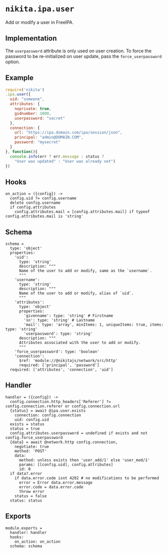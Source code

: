 
# `nikita.ipa.user`

Add or modify a user in FreeIPA.

## Implementation

The `userpassword` attribute is only used on user creation. To force the
password to be re-initialized on user update, pass the `force_userpassword`
option.

## Example

```js
require('nikita')
.ipa.user({
  uid: "someone",
  attributes: {
    noprivate: true,
    gidnumber: 1000,
    userpassword: "secret"
  },
  connection: {
    url: "https://ipa.domain.com/ipa/session/json",
    principal: "admin@DOMAIN.COM",
    password: "mysecret"
  }
}, function(){
  console.info(err ? err.message : status ?
    "User was updated" : "User was already set")
})
```

## Hooks

    on_action = ({config}) ->
      config.uid ?= config.username
      delete config.username
      if config.attributes
        config.attributes.mail = [config.attributes.mail] if typeof config.attributes.mail is 'string'

## Schema

    schema =
      type: 'object'
      properties:
        'uid':
          type: 'string'
          description: """
          Name of the user to add or modify, same as the `username`.
          """
        'username':
          type: 'string'
          description: """
          Name of the user to add or modify, alias of `uid`.
          """
        'attributes':
          type: 'object'
          properties:
            'givenname': type: 'string' # Firstname
            'sn': type: 'string' # Lastname
            'mail': type: 'array', minItems: 1, uniqueItems: true, items: type: 'string'
            'userpassword': type: 'string'
          description: """
          Attributes associated with the user to add or modify.
          """
        'force_userpassword': type: 'boolean'
        'connection':
          $ref: 'module://@nikitajs/network/src/http'
          required: ['principal', 'password']
      required: ['attributes', 'connection', 'uid']

## Handler

    handler = ({config}) ->
      config.connection.http_headers['Referer'] ?= config.connection.referer or config.connection.url
      {status} = await @ipa.user.exists
        connection: config.connection
        uid: config.uid
      exists = status
      status = true
      config.attributes.userpassword = undefined if exists and not config.force_userpassword
      {data} = await @network.http config.connection,
        negotiate: true
        method: 'POST'
        data:
          method: unless exists then 'user_add/1' else 'user_mod/1'
          params: [[config.uid], config.attributes]
          id: 0
      if data?.error
        if data.error.code isnt 4202 # no modifications to be performed
          error = Error data.error.message
          error.code = data.error.code
          throw error
        status = false
      status: status

## Exports

    module.exports =
      handler: handler
      hooks:
        on_action: on_action
      schema: schema
